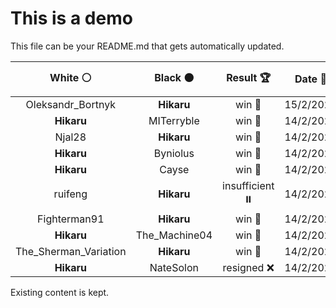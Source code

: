 # This is a demo

This file can be your README.md that gets automatically updated.

<!--START_SECTION:chessStats-->
<!-- Automatically generated with https://github.com/Balastrong/chess-stats-action -->

| White ⚪ | Black ⚫ | Result 🏆 | Date 📅 | Position 🗺️ |
|:---:|:---:|:---:|:---:|:---:|
| Oleksandr_Bortnyk | **Hikaru** | win 🥇 | 15/2/2023 | <a href="http://www.ee.unb.ca/cgi-bin/tervo/fen.pl?select=r7/1p3k2/2p4p/1p1p2p1/1P1Pp2n/2P1P3/4NP1R/5K2 w - -">Link</a> |
| **Hikaru** | MITerryble | win 🥇 | 14/2/2023 | <a href="http://www.ee.unb.ca/cgi-bin/tervo/fen.pl?select=6n1/pp3Q2/2p3pk/4p2p/P3q2P/1P4PB/2P4K/8 b - -">Link</a> |
| Njal28 | **Hikaru** | win 🥇 | 14/2/2023 | <a href="http://www.ee.unb.ca/cgi-bin/tervo/fen.pl?select=7k/5r1p/p2p4/2pPb3/B5q1/5p2/PP1Qn1PP/4BR1K w - -">Link</a> |
| **Hikaru** | Byniolus | win 🥇 | 14/2/2023 | <a href="http://www.ee.unb.ca/cgi-bin/tervo/fen.pl?select=1n6/q1R1rkp1/3Qp1p1/1B1p1pP1/P2P1P2/4r2P/7K/2R5 b - -">Link</a> |
| **Hikaru** | Cayse | win 🥇 | 14/2/2023 | <a href="http://www.ee.unb.ca/cgi-bin/tervo/fen.pl?select=1rq2k1Q/p3bp2/1p6/2p2b1p/P2p1P2/1P1P1B1P/2P5/R1B3K1 b - -">Link</a> |
| ruifeng | **Hikaru** | insufficient ⏸️ | 14/2/2023 | <a href="http://www.ee.unb.ca/cgi-bin/tervo/fen.pl?select=8/8/1K6/8/8/1k6/8/8 b - -">Link</a> |
| Fighterman91 | **Hikaru** | win 🥇 | 14/2/2023 | <a href="http://www.ee.unb.ca/cgi-bin/tervo/fen.pl?select=1k6/1bp5/p4p2/1p6/n4N1P/2P1n3/PP6/1KBr4 w - -">Link</a> |
| **Hikaru** | The_Machine04 | win 🥇 | 14/2/2023 | <a href="http://www.ee.unb.ca/cgi-bin/tervo/fen.pl?select=7k/1p3prp/1qbp1B2/8/1PQ1N3/7P/6PK/5R2 b - -">Link</a> |
| The_Sherman_Variation | **Hikaru** | win 🥇 | 14/2/2023 | <a href="http://www.ee.unb.ca/cgi-bin/tervo/fen.pl?select=1r3rk1/6p1/8/p3p1B1/P2b3P/4pqP1/8/1R3RK1 w - -">Link</a> |
| **Hikaru** | NateSolon | resigned ❌ | 14/2/2023 | <a href="http://www.ee.unb.ca/cgi-bin/tervo/fen.pl?select=8/8/p7/2p2pp1/2Pb1k2/rN6/P3K3/1B6 w - -">Link</a> |

<!--END_SECTION:chessStats-->

Existing content is kept.
